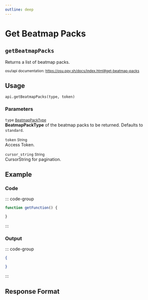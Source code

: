 ```yaml
---
outline: deep
---
```


# Get Beatmap Packs <Badge type="info" text="GET"/>

## `getBeatmapPacks`

Returns a list of beatmap packs.

<small>osu!api documentation: https://osu.ppy.sh/docs/index.html#get-beatmap-packs</small>

## Usage

`api.getBeatmapPacks(type, token)`

### Parameters

`type` <small>[BeatmapPackType](../types/beatmap-pack-type)</small> <Badge type="tip" text="optional" /><br> 
**BeatmapPackType** of the beatmap packs to be returned. Defaults to `standard`.

`token` <small>String</small><br>
Access Token.

`cursor_string` <small>String</small> <Badge type="danger" text="not implemented" /><br>
CursorString for pagination.

## Example

### Code

::: code-group
```js [code.gs]
function getFunction() {

}
```
:::

### Output

::: code-group
```json [console]
{

}
```
:::

## Response Format
